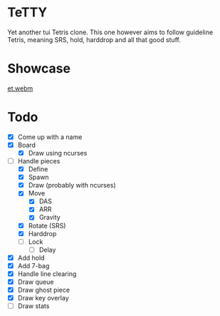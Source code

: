 # TeTTY

Yet another tui Tetris clone. This one however aims to follow guideline Tetris,
meaning SRS, hold, harddrop and all that good stuff.

# Showcase
[et.webm](https://github.com/MonkieeBoi/TeTTY/assets/53400613/5ce04630-a0c3-4149-aebf-3ce7b5de21c8)

# Todo

- [X] Come up with a name
- [X] Board
    - [X] Draw using ncurses
- [ ] Handle pieces
    - [X] Define
    - [X] Spawn
    - [X] Draw (probably with ncurses)
    - [X] Move
        - [X] DAS
        - [X] ARR
        - [X] Gravity
    - [X] Rotate (SRS)
    - [X] Harddrop
    - [ ] Lock
        - [ ] Delay
- [X] Add hold
- [X] Add 7-bag
- [X] Handle line clearing
- [X] Draw queue
- [X] Draw ghost piece
- [X] Draw key overlay
- [ ] Draw stats
